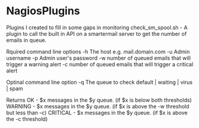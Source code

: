 # NagiosPlugins
Plugins I created to fill in some gaps in monitoring
check_sm_spool.sh - A plugin to call the built in API on a smartermail server to get the number of emails in queue. 

Rquired command line options
-h The host e.g. mail.domain.com
-u Admin username
-p Admin user's password
-w number of queued emails that will trigger a warning alert
-c number of queued emails that will trigger a critical alert

Optinal command line option
-q The queue to check default | waiting | virus | spam

Returns
OK - $x messages in the $y queue. (if $x is below both thresholds)
WARNING - $x messages in the $y queue. (if $x is above the -w threshold but less than -c)
CRITICAL - $x messages in the $y queue. (if $x is above the -c threshold)
